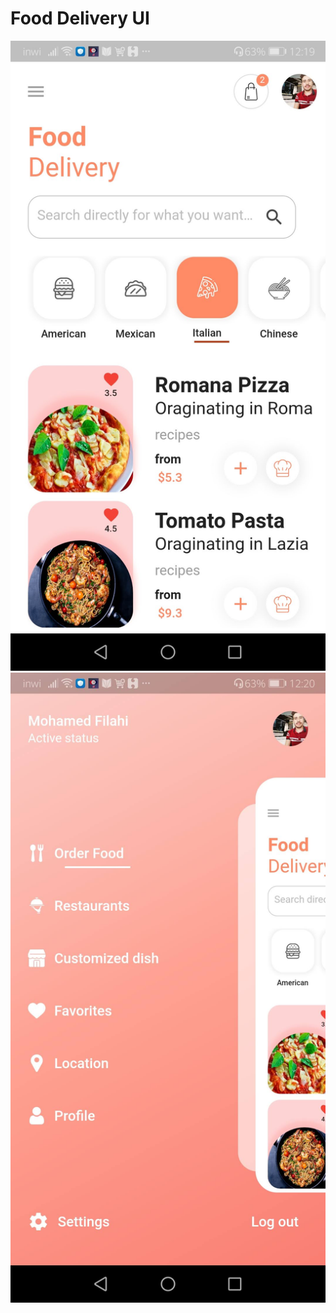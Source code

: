# Food Delivery UI

![alt text](https://github.com/simofilahi/Food_Delivery-ui/blob/d4bb61b2d97b5013392ec1039337f03b1a7575e5/assets/screenshots/Screenshot_20200625_121953_com.example.myapp.jpg)
![alt text](https://github.com/simofilahi/Food_Delivery-ui/blob/d4bb61b2d97b5013392ec1039337f03b1a7575e5/assets/screenshots/Screenshot_20200625_122009_com.example.myapp.jpg)
